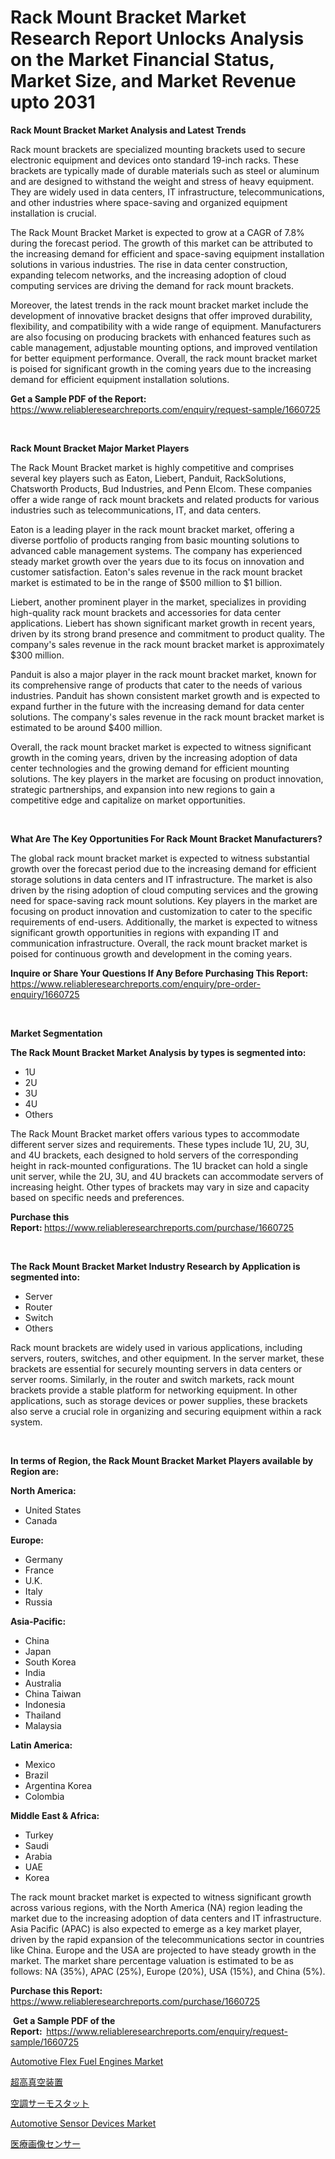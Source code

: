 <p><h1>Rack Mount Bracket Market Research Report Unlocks Analysis on the Market Financial Status, Market Size, and Market Revenue upto 2031</h1></p><p><strong>Rack Mount Bracket Market Analysis and Latest Trends</strong></p>
<p><p>Rack mount brackets are specialized mounting brackets used to secure electronic equipment and devices onto standard 19-inch racks. These brackets are typically made of durable materials such as steel or aluminum and are designed to withstand the weight and stress of heavy equipment. They are widely used in data centers, IT infrastructure, telecommunications, and other industries where space-saving and organized equipment installation is crucial.</p><p>The Rack Mount Bracket Market is expected to grow at a CAGR of 7.8% during the forecast period. The growth of this market can be attributed to the increasing demand for efficient and space-saving equipment installation solutions in various industries. The rise in data center construction, expanding telecom networks, and the increasing adoption of cloud computing services are driving the demand for rack mount brackets.</p><p>Moreover, the latest trends in the rack mount bracket market include the development of innovative bracket designs that offer improved durability, flexibility, and compatibility with a wide range of equipment. Manufacturers are also focusing on producing brackets with enhanced features such as cable management, adjustable mounting options, and improved ventilation for better equipment performance. Overall, the rack mount bracket market is poised for significant growth in the coming years due to the increasing demand for efficient equipment installation solutions.</p></p>
<p><strong>Get a Sample PDF of the Report:&nbsp;</strong> <a href="https://www.reliableresearchreports.com/enquiry/request-sample/1660725">https://www.reliableresearchreports.com/enquiry/request-sample/1660725</a></p>
<p>&nbsp;</p>
<p><strong>Rack Mount Bracket Major Market Players</strong></p>
<p><p>The Rack Mount Bracket market is highly competitive and comprises several key players such as Eaton, Liebert, Panduit, RackSolutions, Chatsworth Products, Bud Industries, and Penn Elcom. These companies offer a wide range of rack mount brackets and related products for various industries such as telecommunications, IT, and data centers.</p><p>Eaton is a leading player in the rack mount bracket market, offering a diverse portfolio of products ranging from basic mounting solutions to advanced cable management systems. The company has experienced steady market growth over the years due to its focus on innovation and customer satisfaction. Eaton's sales revenue in the rack mount bracket market is estimated to be in the range of $500 million to $1 billion.</p><p>Liebert, another prominent player in the market, specializes in providing high-quality rack mount brackets and accessories for data center applications. Liebert has shown significant market growth in recent years, driven by its strong brand presence and commitment to product quality. The company's sales revenue in the rack mount bracket market is approximately $300 million.</p><p>Panduit is also a major player in the rack mount bracket market, known for its comprehensive range of products that cater to the needs of various industries. Panduit has shown consistent market growth and is expected to expand further in the future with the increasing demand for data center solutions. The company's sales revenue in the rack mount bracket market is estimated to be around $400 million.</p><p>Overall, the rack mount bracket market is expected to witness significant growth in the coming years, driven by the increasing adoption of data center technologies and the growing demand for efficient mounting solutions. The key players in the market are focusing on product innovation, strategic partnerships, and expansion into new regions to gain a competitive edge and capitalize on market opportunities.</p></p>
<p>&nbsp;</p>
<p><strong>What Are The Key Opportunities For Rack Mount Bracket Manufacturers?</strong></p>
<p><p>The global rack mount bracket market is expected to witness substantial growth over the forecast period due to the increasing demand for efficient storage solutions in data centers and IT infrastructure. The market is also driven by the rising adoption of cloud computing services and the growing need for space-saving rack mount solutions. Key players in the market are focusing on product innovation and customization to cater to the specific requirements of end-users. Additionally, the market is expected to witness significant growth opportunities in regions with expanding IT and communication infrastructure. Overall, the rack mount bracket market is poised for continuous growth and development in the coming years.</p></p>
<p><strong>Inquire or Share Your Questions If Any Before Purchasing This Report:</strong> <a href="https://www.reliableresearchreports.com/enquiry/pre-order-enquiry/1660725">https://www.reliableresearchreports.com/enquiry/pre-order-enquiry/1660725</a></p>
<p>&nbsp;</p>
<p><strong>Market Segmentation</strong></p>
<p><strong>The Rack Mount Bracket Market Analysis by types is segmented into:</strong></p>
<p><ul><li>1U</li><li>2U</li><li>3U</li><li>4U</li><li>Others</li></ul></p>
<p><p>The Rack Mount Bracket market offers various types to accommodate different server sizes and requirements. These types include 1U, 2U, 3U, and 4U brackets, each designed to hold servers of the corresponding height in rack-mounted configurations. The 1U bracket can hold a single unit server, while the 2U, 3U, and 4U brackets can accommodate servers of increasing height. Other types of brackets may vary in size and capacity based on specific needs and preferences.</p></p>
<p><strong>Purchase this Report:&nbsp;</strong><a href="https://www.reliableresearchreports.com/purchase/1660725">https://www.reliableresearchreports.com/purchase/1660725</a></p>
<p>&nbsp;</p>
<p><strong>The Rack Mount Bracket Market Industry Research by Application is segmented into:</strong></p>
<p><ul><li>Server</li><li>Router</li><li>Switch</li><li>Others</li></ul></p>
<p><p>Rack mount brackets are widely used in various applications, including servers, routers, switches, and other equipment. In the server market, these brackets are essential for securely mounting servers in data centers or server rooms. Similarly, in the router and switch markets, rack mount brackets provide a stable platform for networking equipment. In other applications, such as storage devices or power supplies, these brackets also serve a crucial role in organizing and securing equipment within a rack system.</p></p>
<p>&nbsp;</p>
<p><strong>In terms of Region, the Rack Mount Bracket Market Players available by Region are:</strong></p>
<p>
    <p> <strong> North America: </strong>
        <ul>
            <li>United States</li>
            <li>Canada</li>
        </ul>
        </p> 
    <p> <strong> Europe: </strong>
        <ul>
            <li>Germany</li>
            <li>France</li>
            <li>U.K.</li>
            <li>Italy</li>
            <li>Russia</li>
        </ul>
        </p> 
    <p> <strong> Asia-Pacific: </strong>
        <ul>
            <li>China</li>
            <li>Japan</li>
            <li>South Korea</li>
            <li>India</li>
            <li>Australia</li>
            <li>China Taiwan</li>
            <li>Indonesia</li>
            <li>Thailand</li>
            <li>Malaysia</li>
        </ul>
        </p> 
    <p> <strong> Latin America: </strong>
        <ul>
            <li>Mexico</li>
            <li>Brazil</li>
            <li>Argentina Korea</li>
            <li>Colombia</li>
        </ul>
        </p> 
    <p> <strong> Middle East & Africa: </strong>
        <ul>
            <li>Turkey</li>
            <li>Saudi</li>
            <li>Arabia</li>
            <li>UAE</li>
            <li>Korea</li>
        </ul>
    </p>
    </p>
<p><p>The rack mount bracket market is expected to witness significant growth across various regions, with the North America (NA) region leading the market due to the increasing adoption of data centers and IT infrastructure. Asia Pacific (APAC) is also expected to emerge as a key market player, driven by the rapid expansion of the telecommunications sector in countries like China. Europe and the USA are projected to have steady growth in the market. The market share percentage valuation is estimated to be as follows: NA (35%), APAC (25%), Europe (20%), USA (15%), and China (5%).</p></p>
<p><strong>Purchase this Report: </strong><a href="https://www.reliableresearchreports.com/purchase/1660725">https://www.reliableresearchreports.com/purchase/1660725</a></p>
<p>&nbsp;<strong>Get a Sample PDF of the Report:&nbsp;&nbsp;</strong><a href="https://www.reliableresearchreports.com/enquiry/request-sample/1660725">https://www.reliableresearchreports.com/enquiry/request-sample/1660725</a></p>
<p><strong></strong></p>
<p><p><a href="https://issuu.com/reportprime-2/docs/automotive-flex-fuel-engines-market-size-2030.pptx">Automotive Flex Fuel Engines Market</a></p><p><a href="https://github.com/dzy793153605/Market-Research-Report-List-1/blob/main/414488016365.md">超高真空装置</a></p><p><a href="https://github.com/EthanMorar2011/Market-Research-Report-List-1/blob/main/188274016366.md">空調サーモスタット</a></p><p><a href="https://issuu.com/reportprime-2/docs/automotive-sensor-devices-market-size-2030.pptx">Automotive Sensor Devices Market</a></p><p><a href="https://medium.com/@maudward1907/%E5%8C%BB%E7%99%82%E7%94%BB%E5%83%8F%E3%82%BB%E3%83%B3%E3%82%B5%E3%83%BC%E5%B8%82%E5%A0%B4%E3%83%AC%E3%83%9D%E3%83%BC%E3%83%88%E3%81%AF-%E3%81%93%E3%81%AE%E5%B8%82%E5%A0%B4%E3%81%AE%E6%9C%80%E6%96%B0%E3%81%AE%E3%83%88%E3%83%AC%E3%83%B3%E3%83%89%E3%81%A8%E6%88%90%E9%95%B7%E6%A9%9F%E4%BC%9A%E3%82%92%E6%98%8E%E3%82%89%E3%81%8B%E3%81%AB%E3%81%97%E3%81%BE%E3%81%99-693f12fb5667">医療画像センサー</a></p></p>
